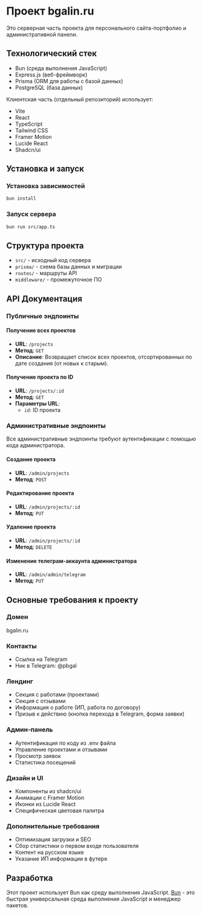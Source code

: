 # Проект bgalin.ru

Это серверная часть проекта для персонального сайта-портфолио и административной панели.

## Технологический стек

- Bun (среда выполнения JavaScript)
- Express.js (веб-фреймворк)
- Prisma (ORM для работы с базой данных)
- PostgreSQL (база данных)

Клиентская часть (отдельный репозиторий) использует:

- Vite
- React
- TypeScript
- Tailwind CSS
- Framer Motion
- Lucide React
- Shadcn/ui

## Установка и запуск

### Установка зависимостей

```bash
bun install
```

### Запуск сервера

```bash
bun run src/app.ts
```

## Структура проекта

- `src/` - исходный код сервера
- `prisma/` - схема базы данных и миграции
- `routes/` - маршруты API
- `middleware/` - промежуточное ПО

## API Документация

### Публичные эндпоинты

#### Получение всех проектов

- **URL**: `/projects`
- **Метод**: `GET`
- **Описание**: Возвращает список всех проектов, отсортированных по дате создания (от новых к старым).

#### Получение проекта по ID

- **URL**: `/projects/:id`
- **Метод**: `GET`
- **Параметры URL**:
  - `id`: ID проекта

### Административные эндпоинты

Все административные эндпоинты требуют аутентификации с помощью кода администратора.

#### Создание проекта

- **URL**: `/admin/projects`
- **Метод**: `POST`

#### Редактирование проекта

- **URL**: `/admin/projects/:id`
- **Метод**: `PUT`

#### Удаление проекта

- **URL**: `/admin/projects/:id`
- **Метод**: `DELETE`

#### Изменение телеграм-аккаунта администратора

- **URL**: `/admin/admin/telegram`
- **Метод**: `PUT`

## Основные требования к проекту

### Домен

bgalin.ru

### Контакты

- Ссылка на Telegram
- Ник в Telegram: @pbgal

### Лендинг

- Секция с работами (проектами)
- Секция с отзывами
- Информация о работе (ИП, работа по договору)
- Призыв к действию (кнопка перехода в Telegram, форма заявки)

### Админ-панель

- Аутентификация по коду из .env файла
- Управление проектами и отзывами
- Просмотр заявок
- Статистика посещений

### Дизайн и UI

- Компоненты из shadcn/ui
- Анимации с Framer Motion
- Иконки из Lucide React
- Специфическая цветовая палитра

### Дополнительные требования

- Оптимизация загрузки и SEO
- Сбор статистики о первом входе пользователя
- Контент на русском языке
- Указание ИП информации в футере

## Разработка

Этот проект использует Bun как среду выполнения JavaScript. [Bun](https://bun.sh) - это быстрая универсальная среда выполнения JavaScript и менеджер пакетов.
